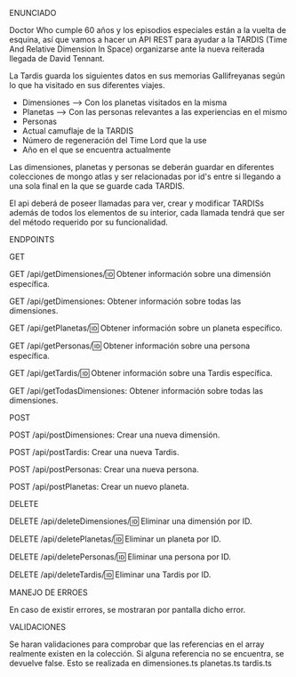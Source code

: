 ENUNCIADO

Doctor Who cumple 60 años y los episodios especiales están a la vuelta de esquina, así que vamos a hacer un API REST para ayudar a la TARDIS (Time And Relative Dimension In Space) organizarse ante la nueva reiterada llegada de David Tennant.

La Tardis guarda los siguientes datos en sus memorias Gallifreyanas según lo que ha visitado en sus diferentes viajes.

- Dimensiones --> Con los planetas visitados en la misma
- Planetas --> Con las personas relevantes a las experiencias en el mismo
- Personas
- Actual camuflaje de la TARDIS
- Número de regeneración del Time Lord que la use
- Año en el que se encuentra actualmente

Las dimensiones, planetas y personas se deberán guardar en diferentes colecciones de mongo atlas y ser relacionadas por id's entre si llegando a una sola final en la que se guarde cada TARDIS.

El api deberá de poseer llamadas para ver, crear y modificar TARDISs además de todos los elementos de su interior, cada llamada tendrá que ser del método requerido por su funcionalidad.


ENDPOINTS

GET

GET /api/getDimensiones/:id: Obtener información sobre una dimensión específica.

GET /api/getDimensiones: Obtener información sobre todas las dimensiones.

GET /api/getPlanetas/:id: Obtener información sobre un planeta específico.

GET /api/getPersonas/:id: Obtener información sobre una persona específica.

GET /api/getTardis/:id: Obtener información sobre una Tardis específica.

GET /api/getTodasDimensiones: Obtener información sobre todas las dimensiones.


POST

POST /api/postDimensiones: Crear una nueva dimensión.

POST /api/postTardis: Crear una nueva Tardis.

POST /api/postPersonas: Crear una nueva persona.

POST /api/postPlanetas: Crear un nuevo planeta.


DELETE

DELETE /api/deleteDimensiones/:id: Eliminar una dimensión por ID.

DELETE /api/deletePlanetas/:id: Eliminar un planeta por ID.

DELETE /api/deletePersonas/:id: Eliminar una persona por ID.

DELETE /api/deleteTardis/:id: Eliminar una Tardis por ID.


MANEJO DE ERROES

En caso de existir errores, se mostraran por pantalla dicho error.


VALIDACIONES

Se haran validaciones para comprobar que las referencias en el array realmente existen en la colección. Si alguna referencia no se encuentra, se devuelve false.
Esto se realizada en dimensiones.ts planetas.ts tardis.ts
